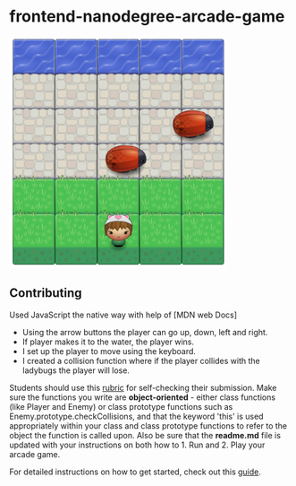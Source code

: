 frontend-nanodegree-arcade-game
===============================

![Image of Game](/images/game.png)

## Contributing

Used JavaScript the native way with help of [MDN web Docs]

* Using the arrow buttons the player can go up, down, left and right.
* If player makes it to the water, the player wins.
* I set up the player to move using the keyboard.
* I created a collision function where if the player collides with the ladybugs the player will lose.

Students should use this [rubric](https://review.udacity.com/#!/projects/2696458597/rubric) for self-checking their submission. Make sure the functions you write are **object-oriented** - either class functions (like Player and Enemy) or class prototype functions such as Enemy.prototype.checkCollisions, and that the keyword 'this' is used appropriately within your class and class prototype functions to refer to the object the function is called upon. Also be sure that the **readme.md** file is updated with your instructions on both how to 1. Run and 2. Play your arcade game.

For detailed instructions on how to get started, check out this [guide](https://docs.google.com/document/d/1v01aScPjSWCCWQLIpFqvg3-vXLH2e8_SZQKC8jNO0Dc/pub?embedded=true).

